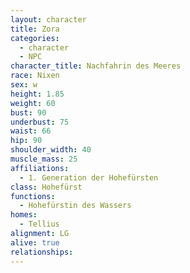 ```yaml
---
layout: character
title: Zora
categories:
  - character
  - NPC
character_title: Nachfahrin des Meeres
race: Nixen
sex: w
height: 1.85
weight: 60
bust: 90
underbust: 75
waist: 66
hip: 90
shoulder_width: 40
muscle_mass: 25
affiliations:
  - 1. Generation der Hohefürsten
class: Hohefürst
functions:
  - Hohefürstin des Wassers
homes:
  - Tellius
alignment: LG
alive: true
relationships:
---
```

